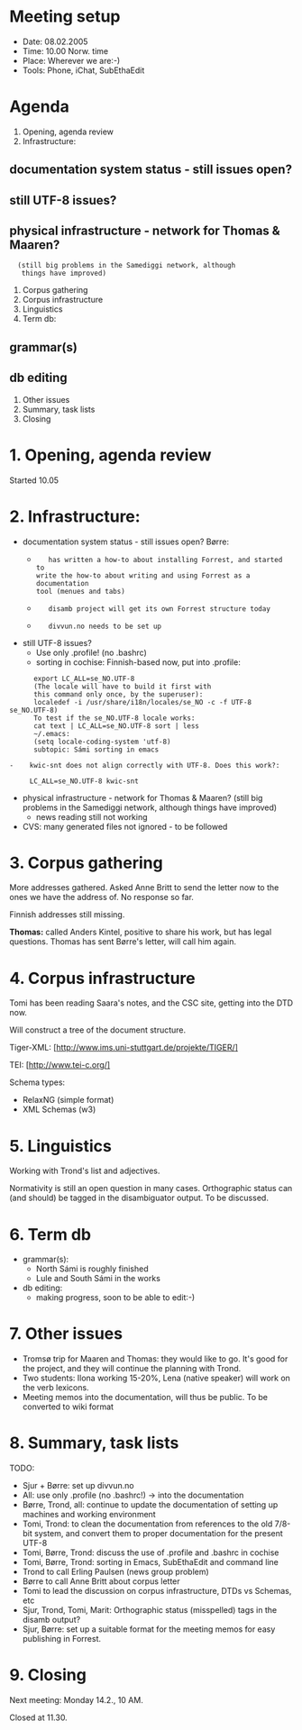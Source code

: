 # Meeting setup

* Date: 08.02.2005
* Time: 10.00 Norw. time
* Place: Wherever we are:-)
* Tools: Phone, iChat, SubEthaEdit

# Agenda

1.  Opening, agenda review
1.  Infrastructure:
##	documentation system status - still issues open?
##	still UTF-8 issues?
##	physical infrastructure - network for Thomas & Maaren?
	  (still big problems in the Samediggi network, although
	   things have improved)
1.  Corpus gathering
1.  Corpus infrastructure
1.  Linguistics
1.  Term db:
##	grammar(s)
##	db editing
1.  Other issues
1.  Summary, task lists
1.  Closing

# 1. Opening, agenda review

Started 10.05

# 2. Infrastructure:

* documentation system status - still issues open? Børre:
    -        has written a how-to about installing Forrest, and started to
          write the how-to about writing and using Forrest as a documentation
          tool (menues and tabs)
    -        disamb project will get its own Forrest structure today
    -        divvun.no needs to be set up
* still UTF-8 issues?
    -    Use only .profile! (no .bashrc)
    -    sorting in cochise: Finnish-based now, put into .profile:
```
      export LC_ALL=se_NO.UTF-8
      (The locale will have to build it first with
      this command only once, by the superuser):
      localedef -i /usr/share/i18n/locales/se_NO -c -f UTF-8 se_NO.UTF-8)
      To test if the se_NO.UTF-8 locale works:
      cat text | LC_ALL=se_NO.UTF-8 sort | less
      ~/.emacs:
      (setq locale-coding-system 'utf-8)
      subtopic: Sámi sorting in emacs
```
    -    kwic-snt does not align correctly with UTF-8. Does this work?:
```      LC_ALL=se_NO.UTF-8 kwic-snt ```
* physical infrastructure - network for Thomas & Maaren?
  (still big problems in the Samediggi network, although
   things have improved)
    -    news reading still not working
* CVS: many generated files not ignored - to be followed

# 3. Corpus gathering

More addresses gathered. Asked Anne Britt to send the letter
now to the ones we have the address of. No response so far.

Finnish addresses still missing.

**Thomas:** called Anders Kintel, positive to share his work, but has
    legal questions. Thomas has sent Børre's letter, will call him
    again.

# 4. Corpus infrastructure

Tomi has been reading Saara's notes, and the CSC site, getting into
the DTD now.

Will construct a tree of the document structure.

Tiger-XML:
[http://www.ims.uni-stuttgart.de/projekte/TIGER/]

TEI:
[http://www.tei-c.org/]

Schema types:
* RelaxNG (simple format)
* XML Schemas (w3)

# 5. Linguistics

Working with Trond's list and adjectives.

Normativity is still an open question in many cases. Orthographic
status can (and should) be tagged in the disambiguator output. To
be discussed.

# 6. Term db

* grammar(s):
    -    North Sámi is roughly finished
    -    Lule and South Sámi in the works
* db editing:
    -    making progress, soon to be able to edit:-)

# 7. Other issues

* Tromsø trip for Maaren and Thomas: they would like to go. It's good
  for the project, and they will continue the planning with Trond.
* Two students: Ilona working 15-20%, Lena (native speaker) will work
  on the verb lexicons.
* Meeting memos into the documentation, will thus be public. To be
  converted to wiki format

# 8. Summary, task lists

TODO:
* Sjur + Børre: set up divvun.no
* All: use only .profile (no .bashrc!) -> into the documentation
* Børre, Trond, all: continue to update the documentation of setting
      up machines and working environment
* Tomi, Trond: to clean the documentation from references to the old 7/8-bit
      system, and convert them to proper documentation for the present UTF-8
* Tomi, Børre, Trond: discuss the use of .profile and .bashrc in cochise
* Tomi, Børre, Trond: sorting in Emacs, SubEthaEdit and command line
* Trond to call Erling Paulsen (news group problem)
* Børre to call Anne Britt about corpus letter
* Tomi to lead the discussion on corpus infrastructure, DTDs vs Schemas, etc
* Sjur, Trond, Tomi, Marit: Orthographic status (misspelled) tags
      in the disamb output?
* Sjur, Børre: set up a suitable format for the meeting memos for easy
      publishing in Forrest.

# 9. Closing

Next meeting: Monday 14.2., 10 AM.

Closed at 11.30.
